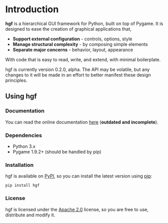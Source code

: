# Introduction

**hgf** is a hierarchical GUI framework for Python, built on top of Pygame. It is designed to ease the creation of graphical applications that,

- **Support external configuration** - controls, options, style
- **Manage structural complexity** - by composing simple elements
- **Separate major concerns** - behavior, layout, appearance

With code that is easy to read, write, and extend, with minimal boilerplate.

hgf is currently version 0.2.0, alpha. The API may be volatile, but any changes to it will be made in an effort to better manifest these design principles.


## Using hgf

### Documentation

You can read the online documentation [here](https://benfrankel.github.io/hgf) (**outdated and incomplete**).

### Dependencies

- Python 3.x
- Pygame 1.9.2+ (should be handled by pip)

### Installation

hgf is available on [PyPI](https://pypi.python.org/pypi), so you can install the latest version using [pip](https://pip.pypa.io/en/stable/):

`pip install hgf`

### License

hgf is licensed under the [Apache 2.0](https://github.com/BenFrankel/hgf/blob/master/LICENSE) license, so you are free to use, distribute and modify it.

